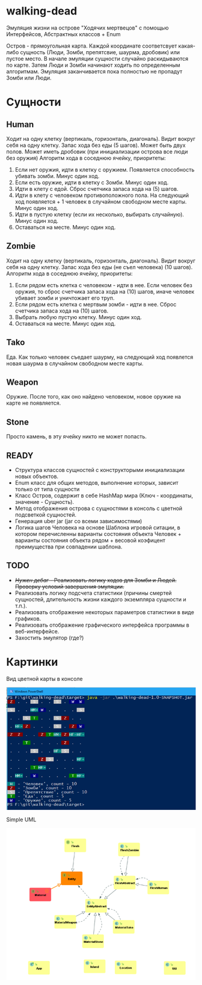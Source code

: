 # walking-dead
Эмуляция жизни на острове "Ходячих мертвецов" с помощью Интерфейсов, Абстрактных классов + Enum

Остров - прямоугольная карта. Каждой координате соответсвует какая-либо сущность (Люди, Зомби, препятсвие, шаурма, дробовик) или пустое место. В начале эмуляции сущности случайно раскидываются по карте. Затем Люди и Зомби начинают ходить по определенным алгоритмам. Эмуляция заканчивается пока полностью не пропадут Зомби или Люди.

# Сущности

## Human
Ходит на одну клетку (вертикаль, горизонталь, диагональ).
Видит вокруг себя на одну клетку.
Запас хода без еды (5 шагов).
Может быть двух полов.
Может иметь дробовик (при инициализации острова все люди без оружия)
Алгоритм хода в соседнюю ячейку, приоритеты:
1. Если нет оружия, идти в клетку с оружием. Появляется способность убивать зомби. Минус один ход.
2. Если есть оружие, идти в клетку с Зомби. Минус один ход.
3. Идти в клету с едой. Сброс счетчика запаса хода на (5) шагов.
4. Идти в клету с человеком противоположного пола. На следующий ход появляется + 1 человек в случайном свободном месте карты. Минус один ход.
5. Идти в пустую клетку (если их несколько, выбирать случайную). Минус один ход.
6. Оставаться на месте. Минус один ход.

## Zombie
Ходит на одну клетку (вертикаль, горизонталь, диагональ).
Видит вокруг себя на одну клетку.
Запас хода без еды (не съел человека) (10 шагов).
Алгоритм хода в соседнюю ячейку, приоритеты:
1. Если рядом есть клетка с человеком - идти в нее. Если человек без оружия, то сброс счетчика запаса хода на (10) шагов, иначе человек убивает зомби и уничтожает его труп.
2. Если рядом есть клетка с мертвым зомби - идти в нее. Сброс счетчика запаса хода на (10) шагов.
3. Выбрать любую пустую клетку. Минус один ход.
4. Оставаться на месте. Минус один ход.

## Tako
Еда. Как только человек съедает шаурму, на следующий ход появлется новая шаурма в случайном свободном месте карты.

## Weapon
Оружие. После того, как оно найдено человеком, новое оружие на карте не появляется.

## Stone
Просто камень, в эту ячейку никто не может попасть.

## READY
* Структура классов сущностей с конструкторыми инициализации новых объектов.
* Enum класс для общих методов, выполнение которых, зависит только от типа сущности
* Класс Остров, содержит в себе HashMap мира (Ключ - координаты, значение - Сущность).
* Метод отображения острова с сущностями в консоль с цветной подсветкой сущностей.
* Генерация uber jar (jar со всеми зависимостями)
* Логика шагов Человека на основе Шаблона игровой ситации, в котором перечисленны варианты состояния объекта Человек + варианты состояния объекта рядом + весовой коэфицент преимущества при совпадении шаблона.

## TODO
* ~~*Нужен дебаг* - Реализовать логику ходов для Зомби и Людей. Проверку условий завершения эмуляции.~~
* Реализовать логику подсчета статистики (причины смертей сущностей, длительность жизни каждого экземпляра сущности и т.п.).
* Реализовать отображение некоторых параметров статистики в виде графиков.
* Реализовать отображение графического интерфейса программы в веб-интерфейсе.
* Захостить эмулятор (где?)

# Картинки
Вид цветной карты в консоле

![Вид цветной карты в консоле](https://github.com/senin24/walking-dead/raw/master/images/view_map.png)

Simple UML

![Simple UML](https://github.com/senin24/walking-dead/raw/master/images/UML.png)